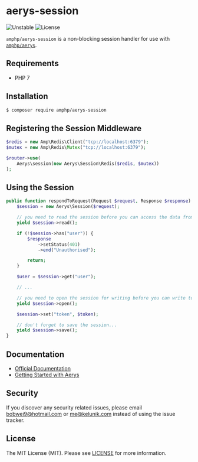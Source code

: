 # aerys-session

![Unstable](https://img.shields.io/badge/api-unstable-orange.svg?style=flat-square)
![License](https://img.shields.io/badge/license-MIT-blue.svg?style=flat-square)

`amphp/aerys-session` is a non-blocking session handler for use with [`amphp/aerys`](https://github.com/amphp/aerys).

## Requirements

- PHP 7

## Installation

```bash
$ composer require amphp/aerys-session
```

## Registering the Session Middleware

```php
$redis = new Amp\Redis\Client("tcp://localhost:6379");
$mutex = new Amp\Redis\Mutex("tcp://localhost:6379");

$router->use(
    Aerys\session(new Aerys\Session\Redis($redis, $mutex))
);
```

## Using the Session

```php
public function respondToRequest(Request $request, Response $response) {
    $session = new Aerys\Session($request);

    // you need to read the session before you can access the data from it
    yield $session->read();

    if (!$session->has("user")) {
        $response
            ->setStatus(401)
            ->end("Unauthorised");

        return;
    }

    $user = $session->get("user");

    // ...

    // you need to open the session for writing before you can write to it
    yield $session->open();

    $session->set("token", $token);

    // don't forget to save the session...
    yield $session->save();
}
```

## Documentation

- [Official Documentation](http://amphp.org/aerys)
- [Getting Started with Aerys](http://blog.kelunik.com/2015/10/21/getting-started-with-aerys.html)

## Security

If you discover any security related issues, please email bobwei9@hotmail.com or me@kelunik.com instead of using the issue tracker.

## License

The MIT License (MIT). Please see [LICENSE](./LICENSE) for more information.
